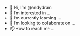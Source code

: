 - 👋 Hi, I’m @andydram
- 👀 I’m interested in ...
- 🌱 I’m currently learning ...
- 💞️ I’m looking to collaborate on ...
- 📫 How to reach me ...

<!---
andydram/andydram is a ✨ special ✨ repository because its `README.md` (this file) appears on your GitHub profile.
You can click the Preview link to take a look at your changes.
--->

